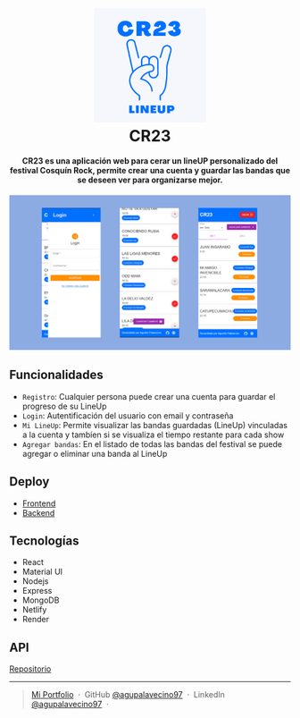<h1 align="center">
  <br>
  <a href="https://cr23.netlify.app/"><img src="public/cr23logo.png" alt="cr23" width="200"></a>
  <br>
  CR23
  <br>
</h1>

<h4 align="center">CR23 es una aplicación web para cerar un lineUP personalizado del festival Cosquín Rock, permite crear una cuenta y 
guardar las bandas que se deseen ver para organizarse mejor.</h4>

<img src="public/cr23.png" alt="cr23">

## Funcionalidades
- `Registro`: Cualquier persona puede crear una cuenta para guardar el progreso de su LineUp
- `Login`: Autentificación del usuario con email y contraseña
- `Mi LineUp`: Permite visualizar las bandas guardadas (LineUp) vinculadas a la cuenta y tambíen si se visualiza el tiempo restante para cada show
- `Agregar bandas`: En el listado de todas las bandas del festival se puede agregar o eliminar una banda al LineUp 

## Deploy

- [Frontend](https://cr23.netlify.app/)
- [Backend](https://cr23-api.onrender.com)

## Tecnologías

- React
- Material UI
- Nodejs
- Express
- MongoDB
- Netlify
- Render

## API

[Repositorio](https://github.com/agupalavecino97/cr23_api)


---

> [Mi Portfolio](https://agustin-palavecino-portfolio.netlify.app/) &nbsp;&middot;&nbsp;
> GitHub [@agupalavecino97](https://github.com/agupalavecino97) &nbsp;&middot;&nbsp;
> LinkedIn [@agupalavecino97](https://www.linkedin.com/in/agustin-adrian-palavecino/) &nbsp;&middot;&nbsp;



